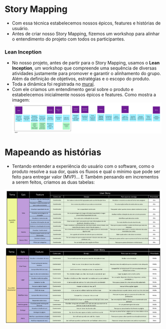 # Story Mapping
- Com essa técnica estabelecemos nossos épicos, features e histórias de usuário.
- Antes de criar nosso Story Mapping, fizemos um workshop para alinhar o entendimento do projeto com todos os participantes.

### Lean Inception
- No nosso projeto, antes de partir para o Story Mapping, usamos o **Lean Inception**, um workshop que compreende uma sequência de diversas atividades justamente para promover e garantir o alinhamento do grupo. Além da definição de objetivos, estratégias e o escopo do produto.
- Toda a dinâmica foi registrada no [mural](https://app.mural.co/invitation/mural/meumural3483/1669213800858?sender=u5008ca6a2ee99da96f585753&key=fb26688a-ad97-4302-aba0-1b170ddd7001). 
- Com ele criamos um entendimento geral sobre o produto e estabelecemos inicialmente nossos épicos e features. Como mostra a imagem:
![lean-inception](https://raw.githubusercontent.com/pedrobarbosaocb/RepositorioTeste/main/QuantiFGA_2022-12-12_23-16-23.png)

# Mapeando as histórias

- Tentando entender a experiência do usuário com o software, como o produto resolve a sua dor, quais os fluxos e qual o mínimo que pode ser feito para entregar valor (MVP)... E Também pensando em incrementos a serem feitos, criamos as duas tabelas:

![MVP](https://raw.githubusercontent.com/pedrobarbosaocb/RepositorioTeste/main/mapStory-MVP.png)
![INCREMMENTOS](https://raw.githubusercontent.com/pedrobarbosaocb/RepositorioTeste/main/mapStory-incrementos.png)
